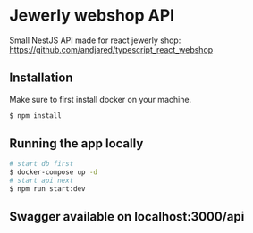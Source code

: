 # Jewerly webshop API

Small NestJS API made for react jewerly shop:
https://github.com/andjared/typescript_react_webshop

## Installation

Make sure to first install docker on your machine.

```bash
$ npm install
```

## Running the app locally

```bash
# start db first
$ docker-compose up -d
# start api next
$ npm run start:dev
```

## Swagger available on localhost:3000/api
